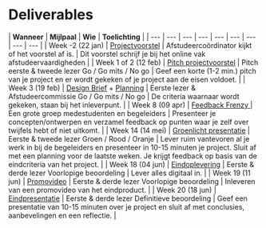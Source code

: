 # Deliverables



| **Wanneer** | **Mijlpaal** | **Wie** | **Toelichting** |
| --- | --- | --- | --- | --- | --- | --- | --- | --- |
| Week -2 \(22 jan\) | [Projectvoorstel](projectvoorstel.md) | Afstudeercoördinator kijkt of het voorstel af is. | Dit voorstel schrijf je bij het online vak afstudeervaardigheden |
| Week 1 of 2    \(12 feb\) | [Pitch projectvoorstel](pitch-projectvoorstel.md) | Pitch eerste & tweede lezer          Go / Go mits / No go | Geef een korte \(1-2 min.\) pitch van je project en er wordt gekeken of je project aan de eisen voldoet. |
| Week 3 \(19 feb\) | [Design Brief](design-brief.md) + [Planning](planning.md) | Eerste lezer & Afstudeercommissie  Go / Go mits / No go | De criteria waarnaar wordt gekeken, staan bij het inleverpunt. |
| Week 8  \(09 apr\) | [Feedback Frenzy ](feedback-frenzy.md)   | Een grote groep medestudenten en begeleiders | Presenteer je concepten/ontwerpen en verzamel feedback op punten waar je zelf over twijfels hebt of niet uitkomt. |
| Week 14 \(14 mei\) | [Groenlicht presentatie](groenlicht-presentatie.md) | Eerste & tweede lezer  Groen / Rood / Oranje | Lever ruim vantevoren al je werk in bij de begeleiders en presenteer in 10-15 minuten je project. Sluit af met een planning voor de laatste weken. Je krijgt feedback op basis van de eindcriteria van het project. |
| Week 18 \(04 jun\) | [Eindoplevering](eindoplevering.md) | Eerste & derde lezer  Voorlopige beoordeling | Lever alles digitaal in. |
| Week 19 \(11 jun\) | [Promovideo](promovideo.md) | Eerste & derde lezer Voorlopige beoordeling | Inleveren van een promovideo van het eindproduct.  |
| Week 20 \(18 jun\) | [Eindpresentatie](eindpresentatie.md) | Eerste & derde lezer  Definitieve beoordeling | Geef een presentatie van 10-15 minuten over je project en sluit af met conclusies, aanbevelingen en een reflectie. |

